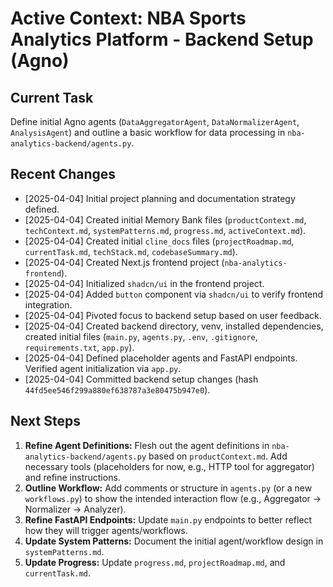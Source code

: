 # Active Context: NBA Sports Analytics Platform - Backend Setup (Agno)

## Current Task

Define initial Agno agents (`DataAggregatorAgent`, `DataNormalizerAgent`, `AnalysisAgent`) and outline a basic workflow for data processing in `nba-analytics-backend/agents.py`.

## Recent Changes

*   [2025-04-04] Initial project planning and documentation strategy defined.
*   [2025-04-04] Created initial Memory Bank files (`productContext.md`, `techContext.md`, `systemPatterns.md`, `progress.md`, `activeContext.md`).
*   [2025-04-04] Created initial `cline_docs` files (`projectRoadmap.md`, `currentTask.md`, `techStack.md`, `codebaseSummary.md`).
*   [2025-04-04] Created Next.js frontend project (`nba-analytics-frontend`).
*   [2025-04-04] Initialized `shadcn/ui` in the frontend project.
*   [2025-04-04] Added `button` component via `shadcn/ui` to verify frontend integration.
*   [2025-04-04] Pivoted focus to backend setup based on user feedback.
*   [2025-04-04] Created backend directory, venv, installed dependencies, created initial files (`main.py`, `agents.py`, `.env`, `.gitignore`, `requirements.txt`, `app.py`).
*   [2025-04-04] Defined placeholder agents and FastAPI endpoints. Verified agent initialization via `app.py`.
*   [2025-04-04] Committed backend setup changes (hash `44fd5ee546f299a880ef638787a3e80475b947e0`).

## Next Steps

1.  **Refine Agent Definitions:** Flesh out the agent definitions in `nba-analytics-backend/agents.py` based on `productContext.md`. Add necessary tools (placeholders for now, e.g., HTTP tool for aggregator) and refine instructions.
2.  **Outline Workflow:** Add comments or structure in `agents.py` (or a new `workflows.py`) to show the intended interaction flow (e.g., Aggregator -> Normalizer -> Analyzer).
3.  **Refine FastAPI Endpoints:** Update `main.py` endpoints to better reflect how they will trigger agents/workflows.
4.  **Update System Patterns:** Document the initial agent/workflow design in `systemPatterns.md`.
5.  **Update Progress:** Update `progress.md`, `projectRoadmap.md`, and `currentTask.md`.